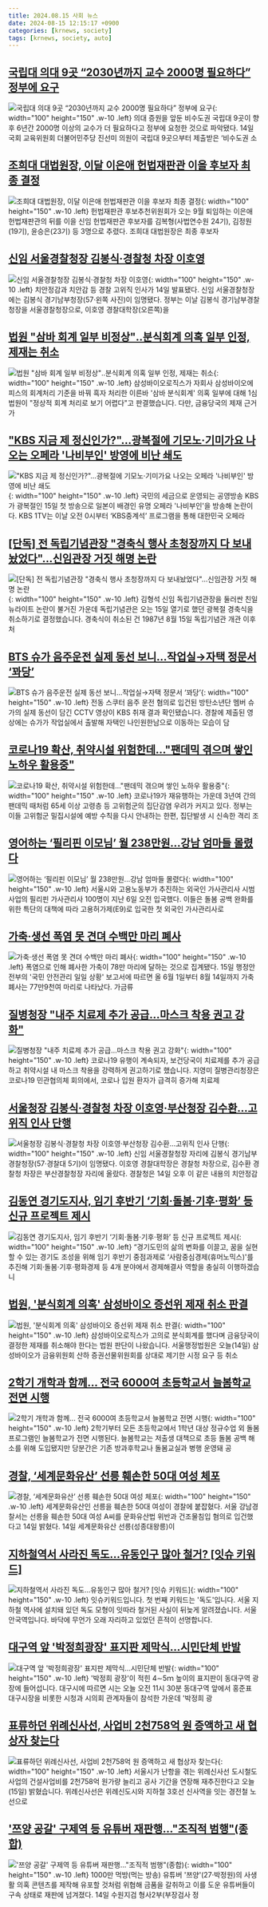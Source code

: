 ```yaml
---
title: 2024.08.15 사회 뉴스
date: 2024-08-15 12:15:17 +0900
categories: [krnews, society]
tags: [krnews, society, auto]
---
```

## [국립대 의대 9곳 “2030년까지 교수 2000명 필요하다” 정부에 요구](https://n.news.naver.com/mnews/article/016/0002349521)

![국립대 의대 9곳 “2030년까지 교수 2000명 필요하다” 정부에 요구](https://mimgnews.pstatic.net/image/origin/016/2024/08/14/2349521.jpg?type=nf220_150){: width="100" height="150" .w-10 .left}
의대 증원을 앞둔 비수도권 국립대 9곳이 향후 6년간 2000명 이상의 교수가 더 필요하다고 정부에 요청한 것으로 파악됐다. 14일 국회 교육위원회 더불어민주당 진선미 의원이 국립대 9곳으부터 제출받은 ‘비수도권 소

## [조희대 대법원장, 이달 이은애 헌법재판관 이을 후보자 최종 결정](https://n.news.naver.com/mnews/article/011/0004380379)

![조희대 대법원장, 이달 이은애 헌법재판관 이을 후보자 최종 결정](https://mimgnews.pstatic.net/image/origin/011/2024/08/14/4380379.jpg?type=nf220_150){: width="100" height="150" .w-10 .left}
헌법재판관 후보추천위원회가 오는 9월 퇴임하는 이은애 헌법재판관의 뒤를 이을 신임 헌법재판관 후보자를 김복형(사법연수원 24기), 김정원(19기), 윤승은(23기) 등 3명으로 추렸다. 조희대 대법원장은 최종 후보자

## [신임 서울경찰청장 김봉식·경찰청 차장 이호영](https://n.news.naver.com/mnews/article/032/0003315051)

![신임 서울경찰청장 김봉식·경찰청 차장 이호영](https://mimgnews.pstatic.net/image/origin/032/2024/08/14/3315051.jpg?type=nf220_150){: width="100" height="150" .w-10 .left}
치안정감과 치안감 등 경찰 고위직 인사가 14일 발표됐다. 신임 서울경찰청장에는 김봉식 경기남부청장(57·왼쪽 사진)이 임명됐다. 정부는 이날 김봉식 경기남부경찰청장을 서울경찰청장으로, 이호영 경찰대학장(오른쪽)을

## [법원 "삼바 회계 일부 비정상"‥분식회계 의혹 일부 인정, 제재는 취소](https://n.news.naver.com/mnews/article/214/0001367921)

![법원 "삼바 회계 일부 비정상"‥분식회계 의혹 일부 인정, 제재는 취소](https://mimgnews.pstatic.net/image/origin/214/2024/08/14/1367921.jpg?type=nf220_150){: width="100" height="150" .w-10 .left}
삼성바이오로직스가 자회사 삼성바이오에피스의 회계처리 기준을 바꿔 흑자 처리한 이른바 '삼바 분식회계' 의혹 일부에 대해 1심 법원이 "정상적 회계 처리로 보기 어렵다"고 판결했습니다. 다만, 금융당국의 제재 근거가

## ["KBS 지금 제 정신인가?"…광복절에 기모노·기미가요 나오는 오페라 '나비부인' 방영에 비난 쇄도](https://n.news.naver.com/mnews/article/087/0001061787)

!["KBS 지금 제 정신인가?"…광복절에 기모노·기미가요 나오는 오페라 '나비부인' 방영에 비난 쇄도](https://mimgnews.pstatic.net/image/origin/087/2024/08/15/1061787.jpg?type=nf220_150){: width="100" height="150" .w-10 .left}
국민의 세금으로 운영되는 공영방송 KBS가 광복절인 15일 첫 방송으로 일본이 배경인 유명 오페라 '나비부인'을 방송해 논란이다. KBS 1TV는 이날 오전 0시부터 ‘KBS중계석’ 프로그램을 통해 대한민국 오페라

## [[단독] 전 독립기념관장 "경축식 행사 초청장까지 다 보내놨었다"…신임관장 거짓 해명 논란](https://n.news.naver.com/mnews/article/437/0000406112)

![[단독] 전 독립기념관장 "경축식 행사 초청장까지 다 보내놨었다"…신임관장 거짓 해명 논란](https://mimgnews.pstatic.net/image/origin/437/2024/08/14/406112.jpg?type=nf220_150){: width="100" height="150" .w-10 .left}
김형석 신임 독립기념관장을 둘러싼 친일 뉴라이트 논란이 불거진 가운데 독립기념관은 오는 15일 열기로 했던 광복절 경축식을 취소하기로 결정했습니다. 경축식이 취소된 건 1987년 8월 15일 독립기념관 개관 이후 처

## [BTS 슈가 음주운전 실제 동선 보니…작업실→자택 정문서 ‘꽈당’](https://n.news.naver.com/mnews/article/056/0011780925)

![BTS 슈가 음주운전 실제 동선 보니…작업실→자택 정문서 ‘꽈당’](https://mimgnews.pstatic.net/image/origin/056/2024/08/14/11780925.jpg?type=nf220_150){: width="100" height="150" .w-10 .left}
전동 스쿠터 음주 운전 혐의로 입건된 방탄소년단 멤버 슈가의 실제 동선이 담긴 CCTV 영상이 KBS 취재 결과 확인됐습니다. 경찰에 제출된 영상에는 슈가가 작업실에서 출발해 자택인 나인원한남으로 이동하는 모습이 담

## [코로나19 확산, 취약시설 위험한데…"팬데믹 겪으며 쌓인 노하우 활용중"](https://n.news.naver.com/mnews/article/421/0007731674)

![코로나19 확산, 취약시설 위험한데…"팬데믹 겪으며 쌓인 노하우 활용중"](https://mimgnews.pstatic.net/image/origin/421/2024/08/15/7731674.jpg?type=nf220_150){: width="100" height="150" .w-10 .left}
코로나19가 재유행하는 가운데 3년여 간의 팬데믹 때처럼 65세 이상 고령층 등 고위험군의 집단감염 우려가 커지고 있다. 정부는 이들 고위험군 밀집시설에 예방 수칙을 다시 안내하는 한편, 집단발생 시 신속한 격리 조

## [영어하는 ‘필리핀 이모님’ 월 238만원…강남 엄마들 몰렸다](https://n.news.naver.com/mnews/article/081/0003472252)

![영어하는 ‘필리핀 이모님’ 월 238만원…강남 엄마들 몰렸다](https://mimgnews.pstatic.net/image/origin/081/2024/08/14/3472252.jpg?type=nf220_150){: width="100" height="150" .w-10 .left}
서울시와 고용노동부가 추진하는 외국인 가사관리사 시범사업의 필리핀 가사관리사 100명이 지난 6일 오전 입국했다. 이들은 돌봄 공백 완화를 위한 특단의 대책에 따라 고용허가제(E9)로 입국한 첫 외국인 가사관리사로

## [가축·생선 폭염 못 견뎌 수백만 마리 폐사](https://n.news.naver.com/mnews/article/215/0001175413)

![가축·생선 폭염 못 견뎌 수백만 마리 폐사](https://mimgnews.pstatic.net/image/origin/215/2024/08/15/1175413.jpg?type=nf220_150){: width="100" height="150" .w-10 .left}
폭염으로 인해 폐사한 가축이 78만 마리에 달하는 것으로 집계됐다. 15일 행정안전부의 '국민 안전관리 일일 상황' 보고서에 따르면 올 6월 1일부터 8월 14일까지 가축 폐사는 77만9천여 마리로 나타났다. 가금류

## [질병청장 "내주 치료제 추가 공급…마스크 착용 권고 강화"](https://n.news.naver.com/mnews/article/055/0001181641)

![질병청장 "내주 치료제 추가 공급…마스크 착용 권고 강화"](https://mimgnews.pstatic.net/image/origin/055/2024/08/14/1181641.jpg?type=nf220_150){: width="100" height="150" .w-10 .left}
코로나19 유행이 계속되자, 보건당국이 치료제를 추가 공급하고 취약시설 내 마스크 착용을 강력하게 권고하기로 했습니다. 지영미 질병관리청장은 코로나19 민관협의체 회의에서, 코로나 입원 환자가 급격히 증가해 치료제

## [서울청장 김봉식·경찰청 차장 이호영·부산청장 김수환…고위직 인사 단행](https://n.news.naver.com/mnews/article/421/0007731288)

![서울청장 김봉식·경찰청 차장 이호영·부산청장 김수환…고위직 인사 단행](https://mimgnews.pstatic.net/image/origin/421/2024/08/14/7731288.jpg?type=nf220_150){: width="100" height="150" .w-10 .left}
신임 서울경찰청장 자리에 김봉식 경기남부경찰청장(57·경찰대 5기)이 임명됐다. 이호영 경찰대학장은 경찰청 차장으로, 김수환 경찰청 차장은 부산경찰청장 자리에 올랐다. 경찰청은 14일 오후 이 같은 내용의 치안정감

## [김동연 경기도지사, 임기 후반기 ‘기회·돌봄·기후·평화’ 등 신규 프로젝트 제시](https://n.news.naver.com/mnews/article/015/0005021658)

![김동연 경기도지사, 임기 후반기 ‘기회·돌봄·기후·평화’ 등 신규 프로젝트 제시](https://mimgnews.pstatic.net/image/origin/015/2024/08/14/5021658.jpg?type=nf220_150){: width="100" height="150" .w-10 .left}
“경기도민의 삶의 변화를 이끌고, 꿈을 실현할 수 있는 경기도 조성을 위해 임기 후반기 중점과제로 ‘사람중심경제(휴머노믹스)'를 추진해 기회·돌봄·기후·평화경제 등 4개 분야에서 경제해결사 역할을 충실히 이행하겠습니

## [법원, '분식회계 의혹' 삼성바이오 증선위 제재 취소 판결](https://n.news.naver.com/mnews/article/422/0000676471)

![법원, '분식회계 의혹' 삼성바이오 증선위 제재 취소 판결](https://mimgnews.pstatic.net/image/origin/422/2024/08/14/676471.jpg?type=nf220_150){: width="100" height="150" .w-10 .left}
삼성바이오로직스가 고의로 분식회계를 했다며 금융당국이 결정한 제재를 취소해야 한다는 법원 판단이 나왔습니다. 서울행정법원은 오늘(14일) 삼성바이오가 금융위원회 산하 증권선물위원회를 상대로 제기한 시정 요구 등 취소

## [2학기 개학과 함께... 전국 6000여 초등학교서 늘봄학교 전면 시행](https://n.news.naver.com/mnews/article/469/0000817791)

![2학기 개학과 함께... 전국 6000여 초등학교서 늘봄학교 전면 시행](https://mimgnews.pstatic.net/image/origin/469/2024/08/14/817791.jpg?type=nf220_150){: width="100" height="150" .w-10 .left}
2학기부터 모든 초등학교에서 1학년 대상 정규수업 외 돌봄 프로그램인 늘봄학교가 전면 시행된다. 늘봄학교는 저출생 대책으로 초등 돌봄 공백 해소를 위해 도입됐지만 당분간은 기존 방과후학교나 돌봄교실과 병행 운영돼 공

## [경찰, ‘세계문화유산’ 선릉 훼손한 50대 여성 체포](https://n.news.naver.com/mnews/article/022/0003960171)

![경찰, ‘세계문화유산’ 선릉 훼손한 50대 여성 체포](https://mimgnews.pstatic.net/image/origin/022/2024/08/14/3960171.jpg?type=nf220_150){: width="100" height="150" .w-10 .left}
세계문화유산인 선릉을 훼손한 50대 여성이 경찰에 붙잡혔다. 서울 강남경찰서는 선릉을 훼손한 50대 여성 A씨를 문화유산법 위반과 건조물침입 혐의로 입건했다고 14일 밝혔다. 14일 세계문화유산 선릉(성종대왕릉)이

## [지하철역서 사라진 독도…유동인구 많아 철거? [잇슈 키워드]](https://n.news.naver.com/mnews/article/056/0011781318)

![지하철역서 사라진 독도…유동인구 많아 철거? [잇슈 키워드]](https://mimgnews.pstatic.net/image/origin/056/2024/08/15/11781318.jpg?type=nf220_150){: width="100" height="150" .w-10 .left}
잇슈키워드입니다. 첫 번째 키워드는 '독도'입니다. 서울 지하철 역사에 설치돼 있던 독도 모형이 잇따라 철거된 사실이 뒤늦게 알려졌습니다. 서울 안국역입니다. 바닥에 무언가 오래 자리하고 있었던 흔적이 선명합니다.

## [대구역 앞 '박정희광장' 표지판 제막식…시민단체 반발](https://n.news.naver.com/mnews/article/422/0000676408)

![대구역 앞 '박정희광장' 표지판 제막식…시민단체 반발](https://mimgnews.pstatic.net/image/origin/422/2024/08/14/676408.jpg?type=nf220_150){: width="100" height="150" .w-10 .left}
'박정희 광장'이 적힌 4∼5ｍ 높이의 표지판이 동대구역 광장에 들어섭니다. 대구시에 따르면 시는 오늘 오전 11시 30분 동대구역 앞에서 홍준표 대구시장을 비롯한 시청과 시의회 관계자들이 참석한 가운데 '박정희 광

## [표류하던 위례신사선, 사업비 2천758억 원 증액하고 새 협상자 찾는다](https://n.news.naver.com/mnews/article/056/0011781535)

![표류하던 위례신사선, 사업비 2천758억 원 증액하고 새 협상자 찾는다](https://mimgnews.pstatic.net/image/origin/056/2024/08/15/11781535.jpg?type=nf220_150){: width="100" height="150" .w-10 .left}
서울시가 난항을 겪는 위례신사선 도시철도 사업의 건설사업비를 2천758억 원가량 늘리고 공사 기간을 연장해 재추진한다고 오늘(15일) 밝혔습니다. 위례신사선은 위례신도시와 지하철 3호선 신사역을 잇는 경전철 노선으로

## ['쯔양 공갈' 구제역 등 유튜버 재판행…"조직적 범행"(종합)](https://n.news.naver.com/mnews/article/003/0012728273)

!['쯔양 공갈' 구제역 등 유튜버 재판행…"조직적 범행"(종합)](https://mimgnews.pstatic.net/image/origin/003/2024/08/14/12728273.jpg?type=nf220_150){: width="100" height="150" .w-10 .left}
1000만 먹방(먹는 방송) 유튜버 '쯔양'(27·박정원)의 사생활 의혹 콘텐츠를 제작해 유포할 것처럼 위협해 금품을 갈취하고 이를 도운 유튜버들이 구속 상태로 재판에 넘겨졌다. 14일 수원지검 형사2부(부장검사 정

